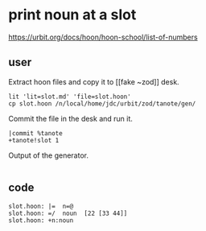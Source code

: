 # print noun at a slot

https://urbit.org/docs/hoon/hoon-school/list-of-numbers

## user

Extract hoon files and copy it to [[fake ~zod]] desk.

```shell
lit 'lit=slot.md' 'file=slot.hoon'
cp slot.hoon /n/local/home/jdc/urbit/zod/tanote/gen/
```

Commit the file in the desk and run it.

```hoon
|commit %tanote
+tanote!slot 1
```

Output of the generator.

```shell-session

```

## code

	slot.hoon: |=  n=@
	slot.hoon: =/  noun  [22 [33 44]]
	slot.hoon: +n:noun

